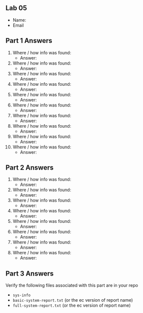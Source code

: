 ## Lab 05

- Name:
- Email

## Part 1 Answers

1. Where / how info was found:
    - Answer: 
2. Where / how info was found:
    - Answer:
3. Where / how info was found:
    - Answer:
4. Where / how info was found:
    - Answer:
5. Where / how info was found:
    - Answer:
6. Where / how info was found:
    - Answer: 
7. Where / how info was found:
    - Answer:
8. Where / how info was found:
    - Answer:
9. Where / how info was found:
    - Answer:
10. Where / how info was found:
    - Answer:

## Part 2 Answers

1. Where / how info was found:
    - Answer:
2. Where / how info was found:
    - Answer:
3. Where / how info was found:
    - Answer:
4. Where / how info was found:
    - Answer:
5. Where / how info was found:
    - Answer:
6. Where / how info was found:
    - Answer:
7. Where / how info was found:
    - Answer:
8. Where / how info was found:
    - Answer:

## Part 3 Answers

Verify the following files associated with this part are in your repo

- `sys-info`
- `basic-system-report.txt` (or the ec version of report name)
- `full-system-report.txt` (or the ec version of report name)

